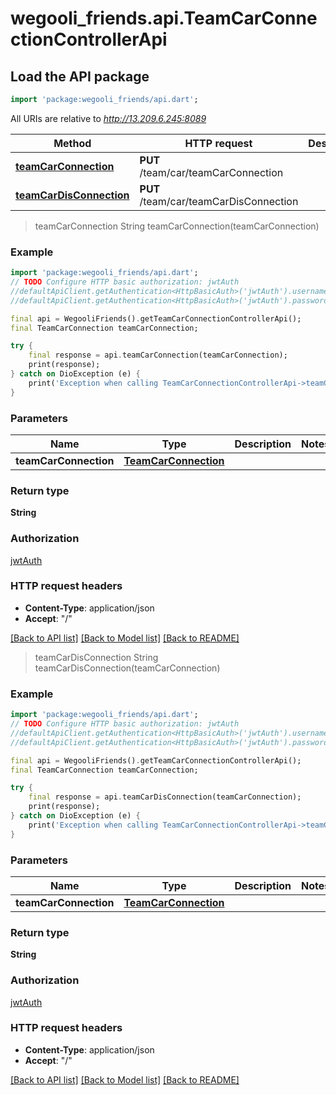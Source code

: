 # wegooli_friends.api.TeamCarConnectionControllerApi

## Load the API package

```dart
import 'package:wegooli_friends/api.dart';
```

All URIs are relative to *http://13.209.6.245:8089*

| Method                                                                             | HTTP request                           | Description |
| ---------------------------------------------------------------------------------- | -------------------------------------- | ----------- |
| [**teamCarConnection**](TeamCarConnectionControllerApi.md#teamcarconnection)       | **PUT** /team/car/teamCarConnection    |
| [**teamCarDisConnection**](TeamCarConnectionControllerApi.md#teamcardisconnection) | **PUT** /team/car/teamCarDisConnection |

> teamCarConnection
> String teamCarConnection(teamCarConnection)

### Example

```dart
import 'package:wegooli_friends/api.dart';
// TODO Configure HTTP basic authorization: jwtAuth
//defaultApiClient.getAuthentication<HttpBasicAuth>('jwtAuth').username = 'YOUR_USERNAME'
//defaultApiClient.getAuthentication<HttpBasicAuth>('jwtAuth').password = 'YOUR_PASSWORD';

final api = WegooliFriends().getTeamCarConnectionControllerApi();
final TeamCarConnection teamCarConnection;

try {
    final response = api.teamCarConnection(teamCarConnection);
    print(response);
} catch on DioException (e) {
    print('Exception when calling TeamCarConnectionControllerApi->teamCarConnection: $e\n');
}
```

### Parameters

| Name                  | Type                                          | Description | Notes |
| --------------------- | --------------------------------------------- | ----------- | ----- |
| **teamCarConnection** | [**TeamCarConnection**](TeamCarConnection.md) |             |

### Return type

**String**

### Authorization

[jwtAuth](../README.md#jwtAuth)

### HTTP request headers

- **Content-Type**: application/json
- **Accept**: "/"

[[Back to API list]](../README.md#documentation-for-api-endpoints)
[[Back to Model list]](../README.md#documentation-for-models)
[[Back to README]](../README.md)

> teamCarDisConnection
> String teamCarDisConnection(teamCarConnection)

### Example

```dart
import 'package:wegooli_friends/api.dart';
// TODO Configure HTTP basic authorization: jwtAuth
//defaultApiClient.getAuthentication<HttpBasicAuth>('jwtAuth').username = 'YOUR_USERNAME'
//defaultApiClient.getAuthentication<HttpBasicAuth>('jwtAuth').password = 'YOUR_PASSWORD';

final api = WegooliFriends().getTeamCarConnectionControllerApi();
final TeamCarConnection teamCarConnection;

try {
    final response = api.teamCarDisConnection(teamCarConnection);
    print(response);
} catch on DioException (e) {
    print('Exception when calling TeamCarConnectionControllerApi->teamCarDisConnection: $e\n');
}
```

### Parameters

| Name                  | Type                                          | Description | Notes |
| --------------------- | --------------------------------------------- | ----------- | ----- |
| **teamCarConnection** | [**TeamCarConnection**](TeamCarConnection.md) |             |

### Return type

**String**

### Authorization

[jwtAuth](../README.md#jwtAuth)

### HTTP request headers

- **Content-Type**: application/json
- **Accept**: "/"

[[Back to API list]](../README.md#documentation-for-api-endpoints)
[[Back to Model list]](../README.md#documentation-for-models)
[[Back to README]](../README.md)
